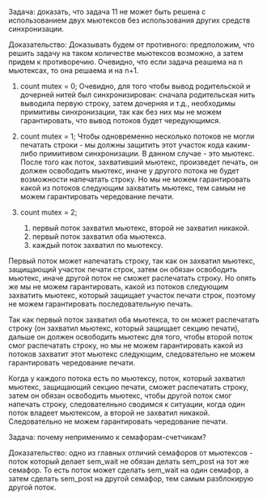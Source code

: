 Задача: доказать, что задача 11 не может быть решена с использованием двух мьютексов без использования других средств синхронизации.
 
Доказательство:
Доказывать будем от противного: предположим, что решить задачу на таком количестве мьютексов возможно, а затем придем к противоречию.
Очевидно, что если задача реашема на n мьютексах, то она решаема и на n+1.
 
1) count mutex = 0;
Очевидно, для того чтобы вывод родительской и дочерней нитей был синхронизирован: сначала родительская нить выводила первую строку, затем дочерняя и т.д., необходимы примитивы синхронизации, так как без них мы не можем гарантировать, что вывод потоков будет чередующимся.
 
2) count mutex = 1;
Чтобы одновременно несколько потоков не могли печатать строки - мы должны защитить этот участок кода каким-либо примитивом синхронизации. В данном случае - это мьютекс. После того как поток, захвативший мьютекс, произведет печать, он должен освободить мьютекс, иначе у другого потока не будет возможности напечатать строку. Но мы не можем гарантировать какой из потоков следующим захватить мьютекс, тем самым не можем гарантировать чередование печати.
 
3) count mutex  = 2;
   1) первый поток захватил мьютекс, второй не захватил никакой.
   2) первый поток захватил оба мьютекса.
   3) каждый поток захватил по мьютексу.
 
Первый поток может напечатать строку, так как он захватил мьютекс, защищающий участок печати строк, затем он обязан освободить мьютекс, иначе другой поток не сможет распечатать строку. Но опять же мы не можем гарантировать, какой из потоков следующим захватить мьютекс, который защищает участок печати строк, поэтому не можем гарантировать последовательную печать.
 
Так как первый поток захватил оба мьютекса, то он может распечатать строку (он захватил мьютекс, который защищает секцию печати), дальше он должен освободить мьютекс для того, чтобы второй поток смог распечатать строку, но мы не можем гарантировать какой из потоков захватит этот мьютекс следующим, следовательно не можем гарантировать чередование печати.
 
Когда у каждого потока есть по мьютексу, поток, который захватил мьютекс, защищающий секцию печати, сможет распечатать строку, затем он обязан освободить мьютекс, чтобы другой поток смог напечать строку, следователньно сводимся к ситуации, когда один поток владеет мьютексом, а второй не захватил никакой. Следовательно не можем гарантировать чередование печати.


Задача: почему неприменимо к семафорам-счетчикам?

Доказательство: одно из главных отличий семафоров от мьютексов - поток который делает sem_wait не обязан делать sem_post на тот же семафор. То есть поток может сделать sem_wait на один семафор, а затем сделать sem_post на другой семафор, тем самым разблокирую другой поток.
 
 
 
 
 
 
 
 
 
 
 
 
 
 

